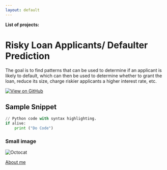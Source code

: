 ```yaml
---
layout: default
---
```


**List of projects:**

# Risky Loan Applicants/ Defaulter Prediction

The goal is to find patterns that can be used to determine if an applicant is likely to default, which can then be used to determine whether to grant the loan, reduce its size, charge riskier applicants a higher interest rate, etc.

[![View on GitHub](https://img.shields.io/badge/GitHub-View_on_GitHub-blue?logo=GitHub)](https://github.com/rgurum/fraud_detection)

## Sample Snippet

```python
// Python code with syntax highlighting.
if alive:
	print ("Do Code")
```

### Small image

![Octocat](https://github.githubassets.com/images/icons/emoji/octocat.png)


[About me](./another-page.html)
